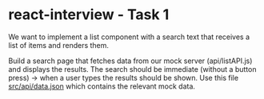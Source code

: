 # react-interview - Task 1
We want to implement a list component with a search text that receives a list of items and renders them.

Build a search page that fetches data from our mock server (api/listAPI.js) and displays the results.
The search should be immediate (without a button press) -> when a user types the results should be shown.
Use this file [src/api/data.json](../src/api/data.json) which contains the relevant mock data.
